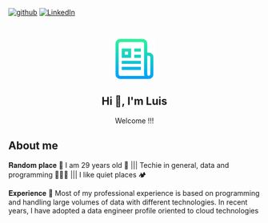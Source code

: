 [![github][github-shield]][github-url] [![LinkedIn][linkedin-shield]][linkedin-url]

<link rel="stylesheet" href="https://cdn.jsdelivr.net/gh/devicons/devicon@v2.14.0/devicon.min.css">

<!-- PROJECT LOGO -->
<br />
<p align="center">

  <img src="images/logo.png" alt="Logo" width="80" height="80">

  <h2  align="center">Hi 👋, I'm Luis</h2>
  <p align="center">
    Welcome !!!
  </p> 
</p>

<!-- in your body -->
<i class="devicon-python-plain"></i>
<i class="devicon-postgresql-plain"></i><i class="devicon-sqlalchemy-plain"></i><i class="devicon-microsoftsqlserver-plain"></i><i class="devicon-pandas-original"><i class="devicon-numpy-original"></i></i><i class="devicon-amazonwebservices-plain-wordmark"></i><i class="devicon-jupyter-plain-wordmark"></i><i class="devicon-azure-plain-wordmark"></i><i class="devicon-docker-plain-wordmark"></i><i class="devicon-oracle-original"></i><i class="devicon-git-plain"></i><i class="devicon-github-original"></i><i class="devicon-linux-plain"></i>

<!-- Acerca de mi -->
## About me
𝐑𝐚𝐧𝐝𝐨𝐦 𝐩𝐥𝐚𝐜𝐞 🤔
I am 29 years old 👀 ||| Techie in general, data and programming 🧑🏻‍💻 ||| I like quiet places 🏕️

𝐄𝐱𝐩𝐞𝐫𝐢𝐞𝐧𝐜𝐞 🎯
Most of my professional experience is based on programming and handling large volumes of data with different technologies.
In recent years, I have adopted a data engineer profile oriented to cloud technologies

<!-- VARS -->

[linkedin-shield]: https://img.shields.io/badge/LinkedIn-0077B5?style=for-the-badge&logo=linkedin&logoColor=white
[linkedin-url]: https://www.linkedin.com/in/luisarg03/


[github-shield]:https://img.shields.io/badge/GitHub-100000?style=for-the-badge&logo=github&logoColor=white
[github-url]:https://github.com/Luisarg03

[instagram-shield]:https://img.shields.io/badge/Instagram-E4405F?style=for-the-badge&logo=instagram&logoColor=white
[instagram-url]:https://www.instagram.com/hiro_lmp/
